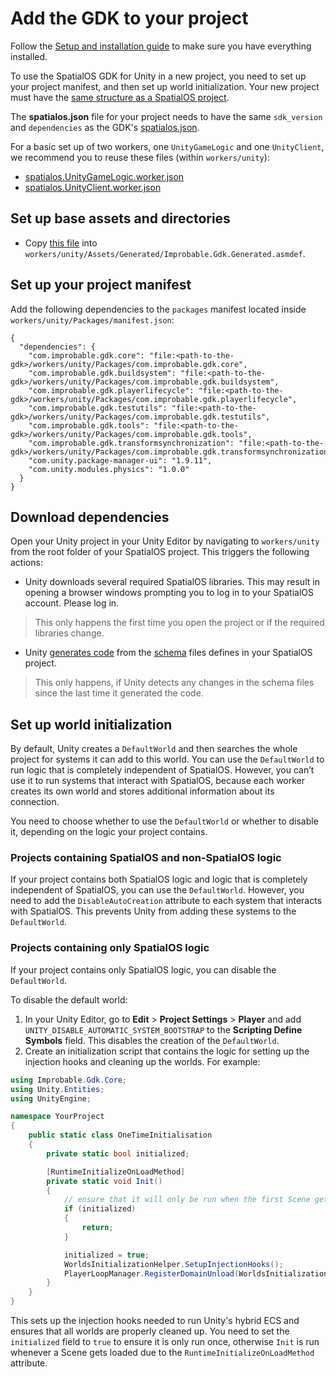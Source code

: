 # Add the GDK to your project

Follow the [Setup and installation guide]({{urlRoot}}/setup-and-installing) to make sure you have everything installed.

To use the SpatialOS GDK for Unity in a new project, you need to set up your project manifest, and then set up world initialization. Your new project must have the [same structure as a SpatialOS project](https://docs.improbable.io/reference/latest/shared/reference/project-structure).

The **spatialos.json** file for your project needs to have the same `sdk_version` and `dependencies` as the GDK's [spatialos.json](https://github.com/spatialos/gdk-for-unity/blob/master/spatialos.json).

For a basic set up of two workers, one `UnityGameLogic` and one `UnityClient`, we recommend you to reuse these files (within `workers/unity`):

  * [spatialos.UnityGameLogic.worker.json](https://github.com/spatialos/gdk-for-unity/blob/master/workers/unity/spatialos.UnityGameLogic.worker.json)
  * [spatialos.UnityClient.worker.json](https://github.com/spatialos/gdk-for-unity/blob/master/workers/unity/spatialos.UnityClient.worker.json)

## Set up base assets and directories

  * Copy [this file](https://github.com/spatialos/gdk-for-unity/blob/master/workers/unity/Assets/Generated/Improbable.Gdk.Generated.asmdef) into `workers/unity/Assets/Generated/Improbable.Gdk.Generated.asmdef`.

## Set up your project manifest
Add the following dependencies to the `packages` manifest located inside `workers/unity/Packages/manifest.json`:
```
{
  "dependencies": {
    "com.improbable.gdk.core": "file:<path-to-the-gdk>/workers/unity/Packages/com.improbable.gdk.core",
    "com.improbable.gdk.buildsystem": "file:<path-to-the-gdk>/workers/unity/Packages/com.improbable.gdk.buildsystem",
    "com.improbable.gdk.playerlifecycle": "file:<path-to-the-gdk>/workers/unity/Packages/com.improbable.gdk.playerlifecycle",
    "com.improbable.gdk.testutils": "file:<path-to-the-gdk>/workers/unity/Packages/com.improbable.gdk.testutils",
    "com.improbable.gdk.tools": "file:<path-to-the-gdk>/workers/unity/Packages/com.improbable.gdk.tools",
    "com.improbable.gdk.transformsynchronization": "file:<path-to-the-gdk>/workers/unity/Packages/com.improbable.gdk.transformsynchronization",
    "com.unity.package-manager-ui": "1.9.11",
    "com.unity.modules.physics": "1.0.0"
  }
}
```

## Download dependencies

Open your Unity project in your Unity Editor by navigating to `workers/unity` from the root folder of your SpatialOS project.
This triggers the following actions:
  
  * Unity downloads several required SpatialOS libraries. This may result in opening a browser windows prompting you to log in to your SpatialOS account.  Please log in.
  
  > This only happens the first time you open the project or if the required libraries change.

  * Unity [generates code]({{urlRoot}}/content/code-generator) from the [schema]({{urlRoot}}/content/glossary#schema) files defines in your SpatialOS project.

  > This only happens, if Unity detects any changes in the schema files since the last time it generated the code.

## Set up world initialization

By default, Unity creates a `DefaultWorld` and then searches the whole project for systems it can add to this world. You can use the `DefaultWorld` to run logic that is completely independent of SpatialOS. However, you can’t use it to run systems that interact with SpatialOS, because each worker creates its own world and stores additional information about its connection.

You need to choose whether to use the `DefaultWorld` or whether to disable it, depending on the logic your project contains.

### Projects containing SpatialOS and non-SpatialOS logic

If your project contains both SpatialOS logic and logic that is completely independent of SpatialOS, you can use the `DefaultWorld`. However, you need to add the `DisableAutoCreation` attribute to each system that interacts with SpatialOS. This prevents Unity from adding these systems to the `DefaultWorld`.

### Projects containing only SpatialOS logic

If your project contains only SpatialOS logic, you can disable the `DefaultWorld`.

To disable the default world:

1. In your Unity Editor, go to **Edit** > **Project Settings** > **Player** and add `UNITY_DISABLE_AUTOMATIC_SYSTEM_BOOTSTRAP` to the **Scripting Define Symbols** field. This disables the creation of the `DefaultWorld`.
2. Create an initialization script that contains the logic for setting up the injection hooks and cleaning up the worlds. For example:

```csharp
using Improbable.Gdk.Core;
using Unity.Entities;
using UnityEngine;

namespace YourProject
{
    public static class OneTimeInitialisation
    {
        private static bool initialized;

        [RuntimeInitializeOnLoadMethod]
        private static void Init()
        {
            // ensure that it will only be run when the first Scene gets loaded
            if (initialized)
            {
                return;
            }

            initialized = true;
            WorldsInitializationHelper.SetupInjectionHooks();
            PlayerLoopManager.RegisterDomainUnload(WorldsInitializationHelper.DomainUnloadShutdown, 1000);
        }
    }
}

```
This sets up the injection hooks needed to run Unity's hybrid ECS and ensures that all worlds are properly cleaned up. You need to set the `initialized` field to `true` to ensure it is only run once, otherwise `Init` is run whenever a Scene gets loaded due to the `RuntimeInitializeOnLoadMethod` attribute.
